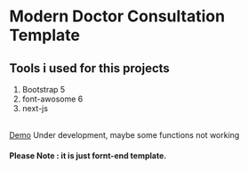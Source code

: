 # Modern Doctor Consultation Template
## Tools i used for this projects <br>
1. Bootstrap 5
2. font-awosome 6
3. next-js
</br>
<a href="https://doctor-consultation-template.sujitkhandagale.vercel.app/">Demo</a> Under development, maybe some functions not working


#### Please Note : it is just fornt-end template.